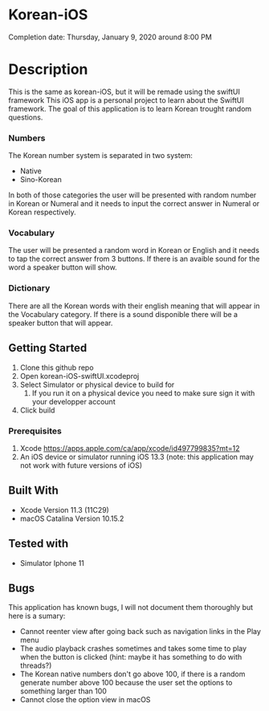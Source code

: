 # Korean-iOS
Completion date: Thursday, January 9, 2020 around 8:00 PM

# Description
This is the same as korean-iOS, but it will be remade using the swiftUI framework
This iOS app is a personal project to learn about the SwiftUI framework.
The goal of this application is to learn Korean trought random questions.

### Numbers
The Korean number system is separated in two system:
* Native
* Sino-Korean

In both of those categories the user will be presented with random number in Korean or Numeral and it needs to input the correct answer in Numeral or Korean respectively.

### Vocabulary
The user will be presented a random word in Korean or English and it needs to tap the correct answer from 3 buttons. If there is an avaible sound for the word a speaker button will show.

### Dictionary
There are all the Korean words with their english meaning that will appear in the Vocabulary category. If there is a sound disponible there will be a speaker button that will appear.

## Getting Started

1. Clone this github repo
1. Open korean-iOS-swiftUI.xcodeproj
1. Select Simulator or physical device to build for
	1. If you run it on a physical device you need to make sure sign it with your developper account
1. Click build

### Prerequisites

1. Xcode https://apps.apple.com/ca/app/xcode/id497799835?mt=12
1. An iOS device or simulator running iOS 13.3 (note: this application may not work with future versions of iOS)

## Built With

* Xcode Version 11.3 (11C29)
* macOS Catalina Version 10.15.2

## Tested with
* Simulator Iphone 11

## Bugs
This application has known bugs, I will not document them thoroughly but here is a sumary:
* Cannot reenter view after going back such as navigation links in the Play menu
* The audio playback crashes sometimes and takes some time to play when the button is clicked (hint: maybe it has something to do with threads?)
* The Korean native numbers don't go above 100, if there is a random generate number above 100 because the user set the options to something larger than 100
* Cannot close the option view in macOS
